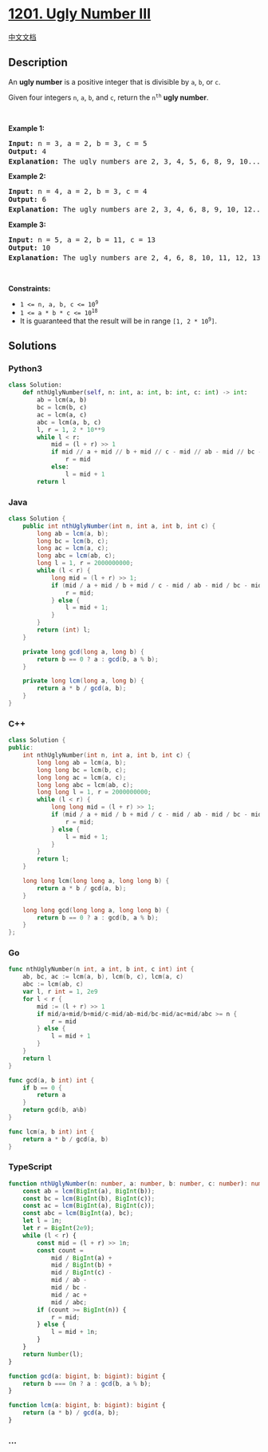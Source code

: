 # [1201. Ugly Number III](https://leetcode.com/problems/ugly-number-iii)

[中文文档](/solution/1200-1299/1201.Ugly%20Number%20III/README.md)

## Description

<p>An <strong>ugly number</strong> is a positive integer that is divisible by <code>a</code>, <code>b</code>, or <code>c</code>.</p>

<p>Given four integers <code>n</code>, <code>a</code>, <code>b</code>, and <code>c</code>, return the <code>n<sup>th</sup></code> <strong>ugly number</strong>.</p>

<p>&nbsp;</p>
<p><strong class="example">Example 1:</strong></p>

<pre>
<strong>Input:</strong> n = 3, a = 2, b = 3, c = 5
<strong>Output:</strong> 4
<strong>Explanation:</strong> The ugly numbers are 2, 3, 4, 5, 6, 8, 9, 10... The 3<sup>rd</sup> is 4.
</pre>

<p><strong class="example">Example 2:</strong></p>

<pre>
<strong>Input:</strong> n = 4, a = 2, b = 3, c = 4
<strong>Output:</strong> 6
<strong>Explanation:</strong> The ugly numbers are 2, 3, 4, 6, 8, 9, 10, 12... The 4<sup>th</sup> is 6.
</pre>

<p><strong class="example">Example 3:</strong></p>

<pre>
<strong>Input:</strong> n = 5, a = 2, b = 11, c = 13
<strong>Output:</strong> 10
<strong>Explanation:</strong> The ugly numbers are 2, 4, 6, 8, 10, 11, 12, 13... The 5<sup>th</sup> is 10.
</pre>

<p>&nbsp;</p>
<p><strong>Constraints:</strong></p>

<ul>
	<li><code>1 &lt;= n, a, b, c &lt;= 10<sup>9</sup></code></li>
	<li><code>1 &lt;= a * b * c &lt;= 10<sup>18</sup></code></li>
	<li>It is guaranteed that the result will be in range <code>[1, 2 * 10<sup>9</sup>]</code>.</li>
</ul>

## Solutions

<!-- tabs:start -->

### **Python3**

```python
class Solution:
    def nthUglyNumber(self, n: int, a: int, b: int, c: int) -> int:
        ab = lcm(a, b)
        bc = lcm(b, c)
        ac = lcm(a, c)
        abc = lcm(a, b, c)
        l, r = 1, 2 * 10**9
        while l < r:
            mid = (l + r) >> 1
            if mid // a + mid // b + mid // c - mid // ab - mid // bc - mid // ac + mid // abc >= n:
                r = mid
            else:
                l = mid + 1
        return l
```

### **Java**

```java
class Solution {
    public int nthUglyNumber(int n, int a, int b, int c) {
        long ab = lcm(a, b);
        long bc = lcm(b, c);
        long ac = lcm(a, c);
        long abc = lcm(ab, c);
        long l = 1, r = 2000000000;
        while (l < r) {
            long mid = (l + r) >> 1;
            if (mid / a + mid / b + mid / c - mid / ab - mid / bc - mid / ac + mid / abc >= n) {
                r = mid;
            } else {
                l = mid + 1;
            }
        }
        return (int) l;
    }

    private long gcd(long a, long b) {
        return b == 0 ? a : gcd(b, a % b);
    }

    private long lcm(long a, long b) {
        return a * b / gcd(a, b);
    }
}
```

### **C++**

```cpp
class Solution {
public:
    int nthUglyNumber(int n, int a, int b, int c) {
        long long ab = lcm(a, b);
        long long bc = lcm(b, c);
        long long ac = lcm(a, c);
        long long abc = lcm(ab, c);
        long long l = 1, r = 2000000000;
        while (l < r) {
            long long mid = (l + r) >> 1;
            if (mid / a + mid / b + mid / c - mid / ab - mid / bc - mid / ac + mid / abc >= n) {
                r = mid;
            } else {
                l = mid + 1;
            }
        }
        return l;
    }

    long long lcm(long long a, long long b) {
        return a * b / gcd(a, b);
    }

    long long gcd(long long a, long long b) {
        return b == 0 ? a : gcd(b, a % b);
    }
};
```

### **Go**

```go
func nthUglyNumber(n int, a int, b int, c int) int {
	ab, bc, ac := lcm(a, b), lcm(b, c), lcm(a, c)
	abc := lcm(ab, c)
	var l, r int = 1, 2e9
	for l < r {
		mid := (l + r) >> 1
		if mid/a+mid/b+mid/c-mid/ab-mid/bc-mid/ac+mid/abc >= n {
			r = mid
		} else {
			l = mid + 1
		}
	}
	return l
}

func gcd(a, b int) int {
	if b == 0 {
		return a
	}
	return gcd(b, a%b)
}

func lcm(a, b int) int {
	return a * b / gcd(a, b)
}
```

### **TypeScript**

```ts
function nthUglyNumber(n: number, a: number, b: number, c: number): number {
    const ab = lcm(BigInt(a), BigInt(b));
    const bc = lcm(BigInt(b), BigInt(c));
    const ac = lcm(BigInt(a), BigInt(c));
    const abc = lcm(BigInt(a), bc);
    let l = 1n;
    let r = BigInt(2e9);
    while (l < r) {
        const mid = (l + r) >> 1n;
        const count =
            mid / BigInt(a) +
            mid / BigInt(b) +
            mid / BigInt(c) -
            mid / ab -
            mid / bc -
            mid / ac +
            mid / abc;
        if (count >= BigInt(n)) {
            r = mid;
        } else {
            l = mid + 1n;
        }
    }
    return Number(l);
}

function gcd(a: bigint, b: bigint): bigint {
    return b === 0n ? a : gcd(b, a % b);
}

function lcm(a: bigint, b: bigint): bigint {
    return (a * b) / gcd(a, b);
}

```

### **...**

```

```

<!-- tabs:end -->
